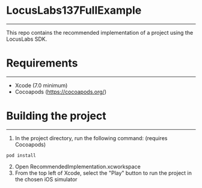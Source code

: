 # LocusLabs137FullExample
-------------------------

This repo contains the recommended implementation of a project using the LocusLabs SDK.

# Requirements
-------------------------
* Xcode (7.0 minimum)
* Cocoapods (https://cocoapods.org/)

# Building the project
-------------------------
1. In the project directory, run the following command: (requires Cocoapods)
```
pod install
```
2. Open RecommendedImplementation.xcworkspace
3. From the top left of Xcode, select the "Play" button to run the project in the chosen iOS simulator